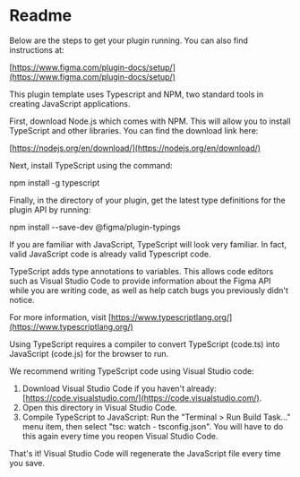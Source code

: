 # Readme

Below are the steps to get your plugin running. You can also find instructions at:

[https://www.figma.com/plugin-docs/setup/](https://www.figma.com/plugin-docs/setup/)

This plugin template uses Typescript and NPM, two standard tools in creating JavaScript applications.

First, download Node.js which comes with NPM. This will allow you to install TypeScript and other libraries. You can find the download link here:

[https://nodejs.org/en/download/](https://nodejs.org/en/download/)

Next, install TypeScript using the command:

npm install -g typescript

Finally, in the directory of your plugin, get the latest type definitions for the plugin API by running:

npm install --save-dev @figma/plugin-typings

If you are familiar with JavaScript, TypeScript will look very familiar. In fact, valid JavaScript code is already valid Typescript code.

TypeScript adds type annotations to variables. This allows code editors such as Visual Studio Code to provide information about the Figma API while you are writing code, as well as help catch bugs you previously didn't notice.

For more information, visit [https://www.typescriptlang.org/](https://www.typescriptlang.org/)

Using TypeScript requires a compiler to convert TypeScript (code.ts) into JavaScript (code.js) for the browser to run.

We recommend writing TypeScript code using Visual Studio code:

1. Download Visual Studio Code if you haven't already: [https://code.visualstudio.com/](https://code.visualstudio.com/).
2. Open this directory in Visual Studio Code.
3. Compile TypeScript to JavaScript: Run the "Terminal > Run Build Task..." menu item, then select "tsc: watch - tsconfig.json". You will have to do this again every time you reopen Visual Studio Code.

That's it! Visual Studio Code will regenerate the JavaScript file every time you save.

